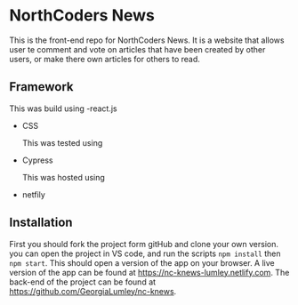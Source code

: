 # NorthCoders News

This is the front-end repo for NorthCoders News. It is a website that allows user te comment and vote on articles that have been created by other users, or make there own articles for others to read.

## Framework

This was build using
-react.js

- CSS

  This was tested using

- Cypress

  This was hosted using

- netfily

## Installation

First you should fork the project form gitHub and clone your own version.
you can open the project in VS code, and run the scripts `npm install` then `npm start`. This should open a version of the app on your browser.
A live version of the app can be found at https://nc-knews-lumley.netlify.com.
The back-end of the project can be found at https://github.com/GeorgiaLumley/nc-knews.
